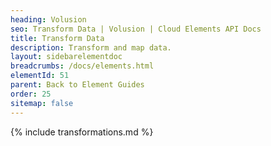 ```yaml
---
heading: Volusion
seo: Transform Data | Volusion | Cloud Elements API Docs
title: Transform Data
description: Transform and map data.
layout: sidebarelementdoc
breadcrumbs: /docs/elements.html
elementId: 51
parent: Back to Element Guides
order: 25
sitemap: false
---
```


{% include transformations.md %}
